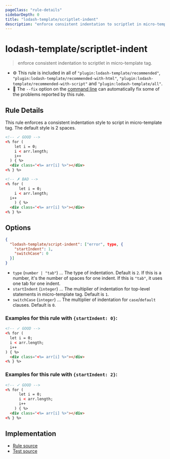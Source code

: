 ```yaml
---
pageClass: "rule-details"
sidebarDepth: 0
title: "lodash-template/scriptlet-indent"
description: "enforce consistent indentation to scriptlet in micro-template tag."
---
```

# lodash-template/scriptlet-indent
> enforce consistent indentation to scriptlet in micro-template tag.

- :gear: This rule is included in all of `"plugin:lodash-template/recommended"`, `"plugin:lodash-template/recommended-with-html"`, `"plugin:lodash-template/recommended-with-script"` and `"plugin:lodash-template/all"`.
- :wrench: The `--fix` option on the [command line](https://eslint.org/docs/user-guide/command-line-interface#fixing-problems) can automatically fix some of the problems reported by this rule.

## Rule Details

This rule enforces a consistent indentation style to script in micro-template tag. The default style is 2 spaces.

<eslint-code-block fix :rules="{'lodash-template/script-indent': ['error']}">

```html
<!-- ✓ GOOD -->
<% for (
    let i = 0;
    i < arr.length;
    i++
  ) { %>
  <div class="<%= arr[i] %>"></div>
<% } %>

<!-- ✗ BAD -->
<% for (
      let i = 0;
    i < arr.length;
  i++
    ) { %>
  <div class="<%= arr[i] %>"></div>
<% } %>
```

</eslint-code-block>

## Options

```json
{
  "lodash-template/script-indent": ["error", type, {
    "startIndent": 1,
    "switchCase": 0
  }]
}
```

- `type` (`number | "tab"`) ... The type of indentation. Default is `2`. If this is a number, it's the number of spaces for one indent. If this is `"tab"`, it uses one tab for one indent.
- `startIndent` (`integer`) ... The multiplier of indentation for top-level statements in micro-template tag. Default is `1`.
- `switchCase` (`integer`) ... The multiplier of indentation for `case`/`default` clauses. Default is `0`.

### Examples for this rule with `{startIndent: 0}`:

<eslint-code-block fix :rules="{'lodash-template/script-indent': ['error', 2, {startIndent: 0}]}">

```html
<!-- ✓ GOOD -->
<% for (
  let i = 0;
  i < arr.length;
  i++
) { %>
  <div class="<%= arr[i] %>"></div>
<% } %>
```

</eslint-code-block>

### Examples for this rule with `{startIndent: 2}`:

<eslint-code-block fix :rules="{'lodash-template/script-indent': ['error', 2, {startIndent: 2}]}">

```html
<!-- ✓ GOOD -->
<% for (
      let i = 0;
      i < arr.length;
      i++
    ) { %>
  <div class="<%= arr[i] %>"></div>
<% } %>
```

</eslint-code-block>

## Implementation

- [Rule source](https://github.com/ota-meshi/eslint-plugin-lodash-template/blob/master/lib/rules/scriptlet-indent.js)
- [Test source](https://github.com/ota-meshi/eslint-plugin-lodash-template/blob/master/tests/lib/rules/scriptlet-indent.js)
